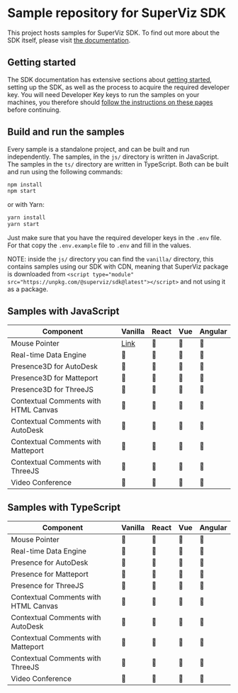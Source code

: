 # Sample repository for SuperViz SDK

This project hosts samples for SuperViz SDK. To find out more about the SDK itself, please visit [the documentation](https://docs.superviz.com/).

## Getting started

The SDK documentation has extensive sections about [getting started](https://docs.superviz.com/getting-started/quickstart), setting up the SDK, as well as the process to acquire the required developer key. You will need Developer Key keys to run the samples on your machines, you therefore should [follow the instructions on these pages](https://docs.superviz.com/getting-started/setting-account) before continuing.

## Build and run the samples

Every sample is a standalone project, and can be built and run independently. The samples, in the `js/` directory is written in JavaScript. The samples in the `ts/` directory are written in TypeScript. Both can be built and run using the following commands:

```bash
npm install
npm start
```

or with Yarn:

```bash
yarn install
yarn start
```

Just make sure that you have the required developer keys in the `.env` file. For that copy the `.env.example` file to `.env` and fill in the values.

NOTE: inside the `js/` directory you can find the `vanilla/` directory, this contains samples using our SDK with CDN, meaning that SuperViz package is downloaded from `<script type="module" src="https://unpkg.com/@superviz/sdk@latest"></script>` and not using it as a package.

## Samples with JavaScript

| Component                            | Vanilla                            | React | Vue | Angular |
| ------------------------------------ | ---------------------------------- | ----- | --- | ------- |
| Mouse Pointer                        | [Link](/js/vanilla/mouse-pointer/) | 🔄️   | 🔄️ | 🔄️     |
| Real-time Data Engine                | 🔄️                                | 🔄️   | 🔄️ | 🔄️     |
| Presence3D for AutoDesk              | 🔄️                                | 🔄️   | 🔄️ | 🔄️     |
| Presence3D for Matteport             | 🔄️                                | 🔄️   | 🔄️ | 🔄️     |
| Presence3D for ThreeJS               | 🔄️                                | 🔄️   | 🔄️ | 🔄️     |
| Contextual Comments with HTML Canvas | 🔄️                                | 🔄️   | 🔄️ | 🔄️     |
| Contextual Comments with AutoDesk    | 🔄️                                | 🔄️   | 🔄️ | 🔄️     |
| Contextual Comments with Matteport   | 🔄️                                | 🔄️   | 🔄️ | 🔄️     |
| Contextual Comments with ThreeJS     | 🔄️                                | 🔄️   | 🔄️ | 🔄️     |
| Video Conference                     | 🔄️                                | 🔄️   | 🔄️ | 🔄️     |

## Samples with TypeScript

| Component                            | Vanilla | React | Vue | Angular |
| ------------------------------------ | ------- | ----- | --- | ------- |
| Mouse Pointer                        | 🔄️     | 🔄️   | 🔄️ | 🔄️     |
| Real-time Data Engine                | 🔄️     | 🔄️   | 🔄️ | 🔄️     |
| Presence for AutoDesk                | 🔄️     | 🔄️   | 🔄️ | 🔄️     |
| Presence for Matteport               | 🔄️     | 🔄️   | 🔄️ | 🔄️     |
| Presence for ThreeJS                 | 🔄️     | 🔄️   | 🔄️ | 🔄️     |
| Contextual Comments with HTML Canvas | 🔄️     | 🔄️   | 🔄️ | 🔄️     |
| Contextual Comments with AutoDesk    | 🔄️     | 🔄️   | 🔄️ | 🔄️     |
| Contextual Comments with Matteport   | 🔄️     | 🔄️   | 🔄️ | 🔄️     |
| Contextual Comments with ThreeJS     | 🔄️     | 🔄️   | 🔄️ | 🔄️     |
| Video Conference                     | 🔄️     | 🔄️   | 🔄️ | 🔄️     |
